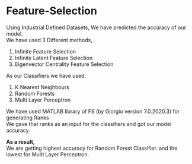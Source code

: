 # Feature-Selection
Using Industrial Defined Datasets, We have predicted the accuracy of our model.  
We have used 3 Different methods,  
1) Infinite Feature Selection  
2) Infinite Latent Feature Selection
3) Eigenvector Centrality Feature Selection  

As our Classifiers we have used:  
1) K Nearest Neighbours
2) Random Forests 
3) Multi Layer Perceptron   
  
We have used MATLAB library of FS (by Giorgio version 7.0.2020.3) for generating Ranks   
We gave that ranks as an input for the classifiers and got our model accuracy.  

**As a result,**    
We are getting highest accuracy for Random Forest Classifier.
and the lowest for Multi Layer Perceptron.
